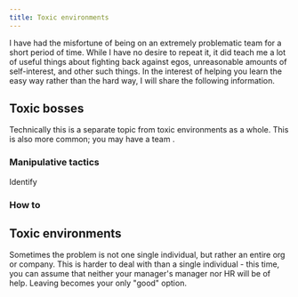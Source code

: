 ```yaml
---
title: Toxic environments
---
```


I have had the misfortune of being on an extremely problematic team for a short period of time. While I have no desire to repeat it, it did teach me a lot of useful things about fighting back against egos, unreasonable amounts of self-interest, and other such things. In the interest of helping you learn the easy way rather than the hard way, I will share the following information.

## Toxic bosses

Technically this is a separate topic from toxic environments as a whole. This is also more common; you may have a team .

### Manipulative tactics

Identify 

### How to 

## Toxic environments

Sometimes the problem is not one single individual, but rather an entire org or company. This is harder to deal with than a single individual - this time, you can assume that neither your manager's manager nor HR will be of help. Leaving becomes your only "good" option.


